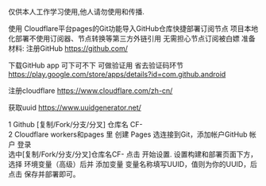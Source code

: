仅供本人工作学习使用,他人请勿使用和传播.

使用 Cloudflare平台pages的Git功能导入GitHub仓库快捷部署订阅节点
项目本地化部署不使用订阅器、节点转换等第三方外链引用 无需担心节点订阅被白嫖
准备材料:
注册GitHub
https://github.com/

下载GitHub app  可下可不下 可做验证用 省去验证码环节
 https://play.google.com/store/apps/details?id=com.github.android

注册cloudflare
https://www.cloudflare.com/zh-cn/

获取uuid 
https://www.uuidgenerator.net/

1 Github   [复制/Fork/分支/分叉]  仓库名 CF-  
2 Cloudflare workers和pages 里 创建 Pages 选连接到Git，添加帐户GitHub 帐户 登录  
选中[复制/Fork/分支/分叉]仓库名CF-  点击 开始设置.
设置构建和部署页面下方，选择 环境变量（高级）后并 添加变量 变量名称填写UUID，值则为你的UUID，后点击 保存并部署即可。

